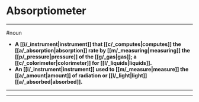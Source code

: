 # Absorptiometer
---
#noun
- **A [[i/_instrument|instrument]] that [[c/_computes|computes]] the [[a/_absorption|absorption]] rate by [[m/_measuring|measuring]] the [[p/_pressure|pressure]] of the [[g/_gas|gas]]; a [[c/_colorimeter|colorimeter]] for [[l/_liquids|liquids]].**
- **An [[i/_instrument|instrument]] used to [[m/_measure|measure]] the [[a/_amount|amount]] of radiation or [[l/_light|light]] [[a/_absorbed|absorbed]].**
---
---
